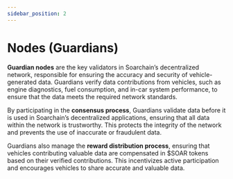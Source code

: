 ```yaml
---
sidebar_position: 2
---
```


# Nodes (Guardians)

**Guardian nodes** are the key validators in Soarchain’s decentralized network, responsible for ensuring the accuracy and security of vehicle-generated data. Guardians verify data contributions from vehicles, such as engine diagnostics, fuel consumption, and in-car system performance, to ensure that the data meets the required network standards.

By participating in the **consensus process**, Guardians validate data before it is used in Soarchain’s decentralized applications, ensuring that all data within the network is trustworthy. This protects the integrity of the network and prevents the use of inaccurate or fraudulent data.

Guardians also manage the **reward distribution process**, ensuring that vehicles contributing valuable data are compensated in $SOAR tokens based on their verified contributions. This incentivizes active participation and encourages vehicles to share accurate and valuable data.
